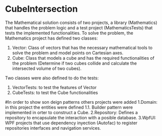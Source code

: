 # CubeIntersection
The Mathematical solution consists of two projects, a library (Mathematics) that handles the problem logic and a test project (MathematicsTests) that tests the implemented functionalities.
To solve the problem, the Mathematics project has defined two classes:
1. Vector: Class of vectors that has the necessary mathematical tools to solve the problem and model points on Cartesian axes.
2. Cube: Class that models a cube and has the required functionalities of the problem (Determine if two cubes collide and calculate the intersected volume of two cubes).

Two classes were also defined to do the tests:
1. VectorTests: to test the features of Vector
2. CubeTests: to test the Cube functionalities

#In order to show son deign patterns others projects were added
1.Domain: in this project the entities were defined
1.1. Builder pattern were implemented in orter to construct a Cube.
2.Repository: Defines a repository to encapsulate the interaction with a posible database.
3.WpfUI: WPF projects that use dependency inyection (Autofac) to register repositories interfaces and navigation services.
